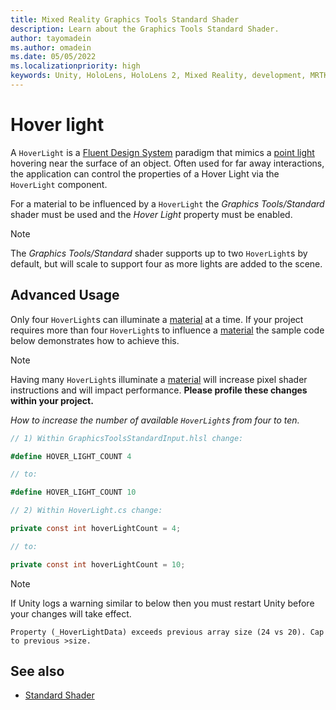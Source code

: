```yaml
---
title: Mixed Reality Graphics Tools Standard Shader
description: Learn about the Graphics Tools Standard Shader.
author: tayomadein
ms.author: omadein
ms.date: 05/05/2022
ms.localizationpriority: high
keywords: Unity, HoloLens, HoloLens 2, Mixed Reality, development, MRTK, Graphics Tools, MRGT, MR Graphics Tools, Standard Shader, Hover Light
---
```


# Hover light

A `HoverLight` is a [Fluent Design System](https://www.microsoft.com/design/fluent/) paradigm that mimics a [point light](https://docs.unity3d.com/Manual/Lighting.html) hovering near the surface of an object. Often used for far away interactions, the application can control the properties of a Hover Light via the `HoverLight` component.

For a material to be influenced by a `HoverLight` the *Graphics Tools/Standard* shader must be used and the *Hover Light* property must be enabled.

>[!Note]
> The *Graphics Tools/Standard* shader supports up to two `HoverLight`s by default, but will scale to support four as more lights are added to the scene.

## Advanced Usage

Only four `HoverLight`s can illuminate a [material](https://docs.unity3d.com/ScriptReference/Material.html) at a time. If your project requires more than four `HoverLight`s to influence a [material](https://docs.unity3d.com/ScriptReference/Material.html) the sample code below demonstrates how to achieve this.

>[!Note]
> Having many `HoverLight`s illuminate a [material](https://docs.unity3d.com/ScriptReference/Material.html) will increase pixel shader instructions and will impact performance. **Please profile these changes within your project.**

*How to increase the number of available `HoverLight`s
 from four to ten.*

```C#
// 1) Within GraphicsToolsStandardInput.hlsl change:

#define HOVER_LIGHT_COUNT 4

// to:

#define HOVER_LIGHT_COUNT 10

// 2) Within HoverLight.cs change:

private const int hoverLightCount = 4;

// to:

private const int hoverLightCount = 10;
```

> [!NOTE]
> If Unity logs a warning similar to below then you must restart Unity before your changes will take effect.
>
> `Property (_HoverLightData) exceeds previous array size (24 vs 20). Cap to previous >size.`

## See also

* [Standard Shader](standard-shader.md)
